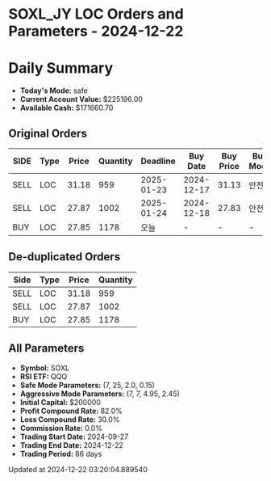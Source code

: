 # SOXL_JY LOC Orders and Parameters - 2024-12-22

# Daily Summary

- **Today's Mode:** safe
- **Current Account Value:** $225196.00
- **Available Cash:** $171660.70

## Original Orders

| SIDE | Type | Price | Quantity | Deadline | Buy Date | Buy Price | Buy Mode |
|------|------|-------|----------|----------|----------|-----------|----------|
| SELL | LOC | 31.18 | 959 | 2025-01-23 | 2024-12-17 | 31.13 | 안전 |
| SELL | LOC | 27.87 | 1002 | 2025-01-24 | 2024-12-18 | 27.83 | 안전 |
| BUY | LOC | 27.85 | 1178 | 오늘 | - | - | - |

## De-duplicated Orders

| Side | Type | Price | Quantity |
|------|------|-------|----------|
| SELL | LOC | 31.18 | 959 |
| SELL | LOC | 27.87 | 1002 |
| BUY | LOC | 27.85 | 1178 |

## All Parameters

- **Symbol:** SOXL
- **RSI ETF:** QQQ
- **Safe Mode Parameters:** (7, 25, 2.0, 0.15)
- **Aggressive Mode Parameters:** (7, 7, 4.95, 2.45)
- **Initial Capital:** $200000
- **Profit Compound Rate:** 82.0%
- **Loss Compound Rate:** 30.0%
- **Commission Rate:** 0.0%
- **Trading Start Date:** 2024-09-27
- **Trading End Date:** 2024-12-22
- **Trading Period:** 86 days

Updated at 2024-12-22 03:20:04.889540
